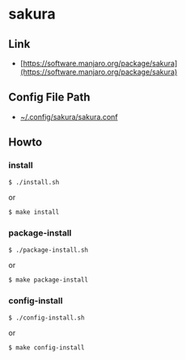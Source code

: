 
# sakura

## Link

* [https://software.manjaro.org/package/sakura](https://software.manjaro.org/package/sakura)


## Config File Path

* [~/.config/sakura/sakura.conf](config/sakura/sakura.conf)


## Howto


### install

``` sh
$ ./install.sh
```

or

``` sh
$ make install
```


### package-install

``` sh
$ ./package-install.sh
```

or

``` sh
$ make package-install
```


### config-install

``` sh
$ ./config-install.sh
```

or

``` sh
$ make config-install
```

